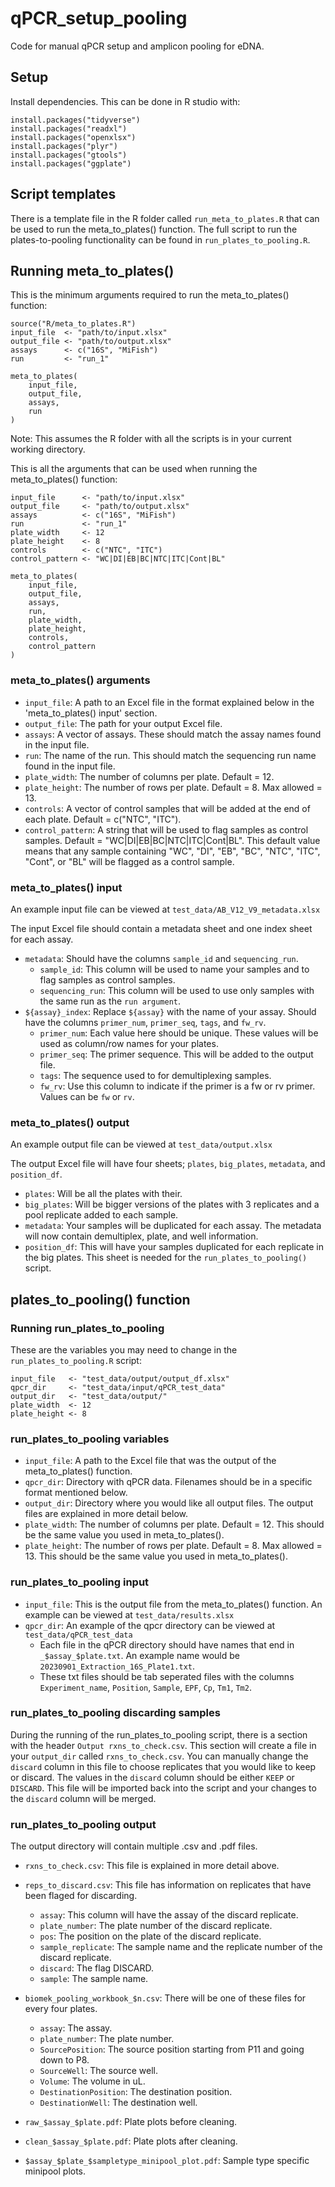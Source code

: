 # qPCR_setup_pooling

Code for manual qPCR setup and amplicon pooling for eDNA.

## Setup

Install dependencies. This can be done in R studio with:

```{R}
install.packages("tidyverse")
install.packages("readxl")
install.packages("openxlsx")
install.packages("plyr")
install.packages("gtools")
install.packages("ggplate")
```

## Script templates

There is a template file in the R folder called `run_meta_to_plates.R` that can be used to run the meta_to_plates() function. The  full script to run the plates-to-pooling functionality can be found in `run_plates_to_pooling.R`.

## Running meta_to_plates()

This is the minimum arguments required to run the meta_to_plates() function:

```{R}
source("R/meta_to_plates.R")
input_file  <- "path/to/input.xlsx"
output_file <- "path/to/output.xlsx"
assays      <- c("16S", "MiFish")
run         <- "run_1"

meta_to_plates(
    input_file,
    output_file,
    assays,
    run
)
```

Note: This assumes the R folder with all the scripts is in your current working directory.

This is all the arguments that can be used when running the meta_to_plates() function:

```{R}
input_file      <- "path/to/input.xlsx"
output_file     <- "path/to/output.xlsx"
assays          <- c("16S", "MiFish")
run             <- "run_1"
plate_width     <- 12
plate_height    <- 8
controls        <- c("NTC", "ITC")
control_pattern <- "WC|DI|EB|BC|NTC|ITC|Cont|BL"

meta_to_plates(
    input_file,
    output_file,
    assays,
    run,
    plate_width,
    plate_height,
    controls,
    control_pattern
)
```

### meta_to_plates() arguments

- `input_file`: A path to an Excel file in the format explained below in the 'meta_to_plates() input' section.
- `output_file`: The path for your output Excel file.
- `assays`: A vector of assays. These should match the assay names found in the input file.
- `run`: The name of the run. This should match the sequencing run name found in the input file.
- `plate_width`: The number of columns per plate. Default = 12.
- `plate_height`: The number of rows per plate. Default = 8. Max allowed = 13.
- `controls`: A vector of control samples that will be added at the end of each plate. Default = c("NTC", "ITC").
- `control_pattern`: A string that will be used to flag samples as control samples. Default = "WC|DI|EB|BC|NTC|ITC|Cont|BL". This default value means that any sample containing "WC", "DI", "EB", "BC", "NTC", "ITC", "Cont", or "BL" will be flagged as a control sample.

### meta_to_plates() input

An example input file can be viewed at `test_data/AB_V12_V9_metadata.xlsx`

The input Excel file should contain a metadata sheet and one index sheet for each assay.

- `metadata`: Should have the columns `sample_id` and `sequencing_run`.
  - `sample_id`: This column will be used to name your samples and to flag samples as control samples.
  - `sequencing_run`: This column will be used to use only samples with the same run as the `run argument`.
- `${assay}_index`: Replace `${assay}` with the name of your assay. Should have the columns `primer_num`, `primer_seq`, `tags`, and `fw_rv`.
  - `primer_num`: Each value here should be unique. These values will be used as column/row names for your plates.
  - `primer_seq`: The primer sequence. This will be added to the output file.
  - `tags`: The sequence used to for demultiplexing samples.
  - `fw_rv`: Use this column to indicate if the primer is a fw or rv primer. Values can be `fw` or `rv`.

### meta_to_plates() output

An example output file can be viewed at `test_data/output.xlsx`

The output Excel file will have four sheets; `plates`, `big_plates`, `metadata`, and `position_df`.

- `plates`: Will be all the plates with their.
- `big_plates`: Will be bigger versions of the plates with 3 replicates and a pool replicate added to each sample.
- `metadata`: Your samples will be duplicated for each assay. The metadata will now contain demultiplex, plate, and well information.
- `position_df`: This will have your samples duplicated for each replicate in the big plates. This sheet is needed for the `run_plates_to_pooling()` script.

## plates_to_pooling() function

### Running run_plates_to_pooling

These are the variables you may need to change in the `run_plates_to_pooling.R` script:

```{R}
input_file   <- "test_data/output/output_df.xlsx"
qpcr_dir     <- "test_data/input/qPCR_test_data"
output_dir   <- "test_data/output/"
plate_width  <- 12
plate_height <- 8
```

### run_plates_to_pooling variables

- `input_file`: A path to the Excel file that was the output of the meta_to_plates() function.
- `qpcr_dir`: Directory with qPCR data. Filenames should be in a specific format mentioned below.
- `output_dir`: Directory where you would like all output files. The output files are explained in more detail below.
- `plate_width`: The number of columns per plate. Default = 12. This should be the same value you used in meta_to_plates().
- `plate_height`: The number of rows per plate. Default = 8. Max allowed = 13. This should be the same value you used in meta_to_plates().

### run_plates_to_pooling input

- `input_file`: This is the output file from the meta_to_plates() function. An example can be viewed at `test_data/results.xlsx`
- `qpcr_dir`: An example of the qpcr directory can be viewed at `test_data/qPCR_test_data`
  - Each file in the qPCR directory should have names that end in `_$assay_$plate.txt`. An example name would be `20230901_Extraction_16S_Plate1.txt`.
  - These txt files should be tab seperated files with the columns `Experiment_name`, `Position`, `Sample`, `EPF`, `Cp`, `Tm1`, `Tm2`.

### run_plates_to_pooling discarding samples

During the running of the run_plates_to_pooling script, there is a section with the header `Output rxns_to_check.csv`.
This section will create a file in your `output_dir` called `rxns_to_check.csv`.
You can manually change the `discard` column in this file to choose replicates that you would like to keep or discard.
The values in the `discard` column should be either `KEEP` or `DISCARD`.
This file will be imported back into the script and your changes to the `discard` column will be merged.

### run_plates_to_pooling output

The output directory will contain multiple .csv and .pdf files.

- `rxns_to_check.csv`: This file is explained in more detail above.

- `reps_to_discard.csv`: This file has information on replicates that have been flaged for discarding.
  - `assay`: This column will have the assay of the discard replicate.
  - `plate_number`: The plate number of the discard replicate.
  - `pos`: The position on the plate of the discard replicate.
  - `sample_replicate`: The sample name and the replicate number of the discard replicate.
  - `discard`: The flag DISCARD.
  - `sample`: The sample name.

- `biomek_pooling_workbook_$n.csv`: There will be one of these files for every four plates.
  - `assay`: The assay.
  - `plate_number`: The plate number.
  - `SourcePosition`: The source position starting from P11 and going down to P8.
  - `SourceWell`: The source well.
  - `Volume`: The volume in uL.
  - `DestinationPosition`: The destination position.
  - `DestinationWell`: The destination well.

- `raw_$assay_$plate.pdf`: Plate plots before cleaning.

- `clean_$assay_$plate.pdf`: Plate plots after cleaning.

- `$assay_$plate_$sampletype_minipool_plot.pdf`: Sample type specific minipool plots.
